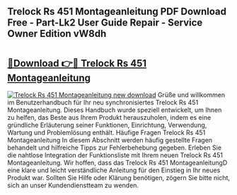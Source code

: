 ## Trelock Rs 451 Montageanleitung PDF Download Free - Part-Lk2 User Guide Repair - Service Owner Edition vW8dh

# <h2><a href="http://df8h01.blite.top/?on=Trelock+Rs+451+Montageanleitung">🔗Download 👉🔴 Trelock Rs 451 Montageanleitung</a></h2>

[![Trelock Rs 451 Montageanleitung new download](https://i.imgur.com/lujVjoI.png)](http://df8h01.blite.top/?on=Trelock+Rs+451+Montageanleitung)
Grüße und willkommen im Benutzerhandbuch für Ihr neu synchronisiertes Trelock Rs 451 Montageanleitung. Dieses Handbuch wurde speziell entwickelt, um Ihnen zu helfen, das Beste aus Ihrem Produkt herauszuholen, indem es eine gründliche Erläuterung seiner Funktionen, Einrichtung, Verwendung, Wartung und Problemlösung enthält. Häufige Fragen Trelock Rs 451 Montageanleitung In diesem Abschnitt werden häufig gestellte Fragen behandelt und hilfreiche Tipps zur Fehlerbehebung gegeben. Erleben Sie die nahtlose Integration der Funktionsliste mit Ihrem neuen Trelock Rs 451 Montageanleitung. Wir hoffen, dass das Trelock Rs 451 MontageanleitungD eine klare und leicht verständliche Anleitung für den Einstieg in Ihr neues Produkt war. Sollten Sie Hilfe oder Klärung benötigen, zögern Sie bitte nicht, sich an unser Kundendienstteam zu wenden.

